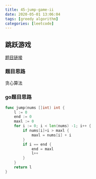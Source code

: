 ```yaml
---
title: 45-jump-game-ii
date: 2020-05-01 13:06:04
tags: [greedy algorithm]
categories: [leetcode]
---
```


## 跳跃游戏

[题目链接](https://leetcode-cn.com/problems/jump-game-ii/) 
### 题目思路
贪心算法

### go题目思路

```go
func jump(nums []int) int {
	l := 0
	end := 0
	maxl := 0
	for i := 0; i < len(nums) -1; i++ {
		if nums[i]+i > maxl {
			maxl = nums[i] + i
		}
		if i == end {
			end = maxl
			l++
		}
	}
	return l
}

```


